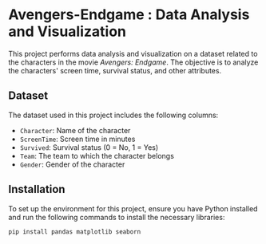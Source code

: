 # Avengers-Endgame : Data Analysis and Visualization

This project performs data analysis and visualization on a dataset related to the characters in the movie *Avengers: Endgame*. The objective is to analyze the characters' screen time, survival status, and other attributes.

## Dataset

The dataset used in this project includes the following columns:
- `Character`: Name of the character
- `ScreenTime`: Screen time in minutes
- `Survived`: Survival status (0 = No, 1 = Yes)
- `Team`: The team to which the character belongs
- `Gender`: Gender of the character

## Installation

To set up the environment for this project, ensure you have Python installed and run the following commands to install the necessary libraries:
```sh
pip install pandas matplotlib seaborn

